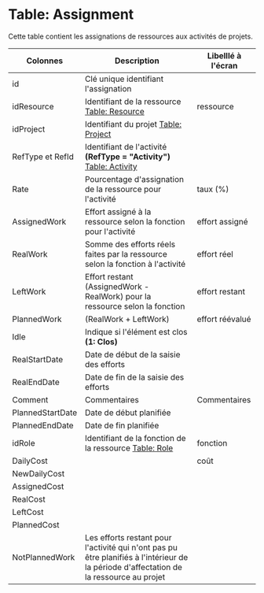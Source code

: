 # Table: Assignment

Cette table contient les assignations de ressources aux activités de projets.

Colonnes|Description|Libelllé à l'écran
--------|-----------|------------------
id | Clé unique identifiant l'assignation
idResource | Identifiant de la ressource [Table: Resource](/table_resource.md) | ressource
idProject | Identifiant du projet [Table: Project](/table_project.md)
RefType et RefId | Identifiant de l'activité **(RefType = "Activity")** [Table: Activity](/table_activity.md)
Rate | Pourcentage d'assignation de la ressource pour l'activité | taux (%)
AssignedWork | Effort assigné à la ressource selon la fonction pour l'activité | effort assigné
RealWork | Somme des efforts réels faites par la ressource selon la fonction à l'activité | effort réel
LeftWork | Effort restant (AssignedWork - RealWork) pour la ressource selon la fonction | effort restant
PlannedWork | (RealWork + LeftWork) | effort réévalué
Idle | Indique si l'élément est clos **(1: Clos)**
RealStartDate | Date de début de la saisie des efforts
RealEndDate | Date de fin de la saisie des efforts
Comment | Commentaires | Commentaires
PlannedStartDate | Date de début planifiée
PlannedEndDate | Date de fin planifiée
idRole | Identifiant de la fonction de la ressource [Table: Role](/table_role.md) | fonction
DailyCost ||coût
NewDailyCost |
AssignedCost |
RealCost |
LeftCost |
PlannedCost |
NotPlannedWork | Les efforts restant pour l'activité qui n'ont pas pu être planifiés à l'intérieur de la période d'affectation de la ressource au projet
